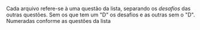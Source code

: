 Cada arquivo refere-se à uma questão da lista, separando os *desafios* das outras questões.
Sem os que tem um "D" os desafios e as outras sem o "D".
Numeradas conforme as questões da lista
